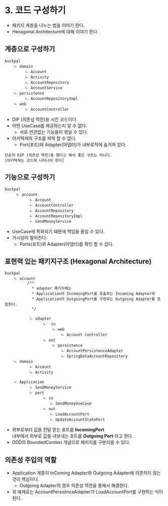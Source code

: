 # 3. 코드 구성하기
- 패키지 계층을 나누는 법을 이야기 한다.
- Hexagonal Architecture에 대해 이야기 한다.

## 계층으로 구성하기
```text
buckpal
    ㄴ domain
         ㄴ Account
         ㄴ Activity
         ㄴ AccountRepository
         ㄴ AccountService
    ㄴ persistence
         ㄴ AccountRepositoryImpl
    ㄴ web
         ㄴ AccountController
```
- DIP (의존성 역전)을 시킨 코드이다.
- 어떤 UseCase를 제공하는지 알 수 없다.
  - 서로 연관없는 기능들이 엮일 수 있다.
- 아키텍쳐의 구조를 파악 할 수 없다.
  - Port(포트)와 Adapter(어댑터)가 내부로직에 숨겨져 있다.
```text
단순히 DIP (의존성 역전)을 했다고 해서 좋은 구조는 아니다.
[아키텍쳐는 코드에 나타나야 한다]
```


## 기능으로 구성하기
```text
buckpal
     ㄴ account
           ㄴ Account
           ㄴ AccountController
           ㄴ AccountRepository
           ㄴ AccountRepositoryImpl
           ㄴ SendMoneyService
```
- UseCase에 특화되기 떄문에 책임을 줄일 수 있다.
- 가시성이 떨어진다.
  - Ports(포트)와 Adapter(어댑터)를 확인 할 수 없다.

## 표현력 있는 패키지구조 (Hexagonal Architecture)
```text
buckpal
    ㄴ account
          /**
            * adapter 패키지에는 
            * Application의 IncomingPort를 호출하는 Incoming Adapter와
            * Application의 OutgoingPort를 구현하는 Outgoing Adapter를 포함한다.
            */ 
    
           ㄴ adapter
                 ㄴ  in
                     ㄴ web
                         ㄴ Account Controller
                 ㄴ out
                     ㄴ persistence
                         ㄴ AccountPersistenceAdapter
                         ㄴ SpringDataAccountRepository
    ㄴ domain
           ㄴ Account
           ㄴ Activity
      
    ㄴ Application
           ㄴ SendMoneyService
           ㄴ port
                 ㄴ in
                    ㄴ SendMoneyUseCase
                 ㄴ out
                    ㄴ LoadAccountPort
                    ㄴ UpdateAccountStatePort 
```
- 외부로부터 값을 전달 받는 포트를 **IncomingPort** <br>
  내부에서 외부로 값을 내보내는 포트를 **Outgoing Port** 라고 한다.
- DDD의 BoundedContext 개념으로 패키지를 구분지을 수 있다.

## 의존성 주입의 역할
- Application 계층이 InComing Adapter와 Outgoing Adapter에 의존하지 않는 것이 핵심이다.
    - Outgoing Adapter의 경우 의존성 역전을 통해서 해결한다.
- 위 예제로는 AccountPersistnceAdapter가 LoadAccountPort를 구현하는 식이 된다. 